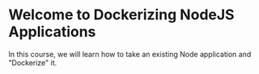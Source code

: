 # Welcome to Dockerizing NodeJS Applications

In this course, we will learn how to take an existing Node application and "Dockerize" it. 

